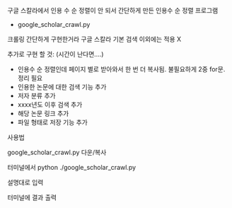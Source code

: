 구글 스칼라에서 인용 수 순 정렬이 안 되서 간단하게 만든 인용수 순 정렬 프로그램
- google_scholar_crawl.py

크롤링 간단하게 구현한거라 구글 스칼라 기본 검색 이외에는 적용 X

추가로 구현 할 것: (시간이 난다면....)
- 인용수 순 정렬인데 페이지 별로 받아와서 한 번 더 복사됨. 불필요하게 2중 for문. 정리 필요
- 인용한 논문에 대한 검색 기능 추가
- 저자 분류 추가
- xxxx년도 이후 검색 추가 
- 해당 논문 링크 추가 
- 파일 형태로 저장 기능 추가 

사용법

google_scholar_crawl.py 다운/복사

터미널에서 python ./google_scholar_crawl.py

설명대로 입력

터미널에 결과 출력